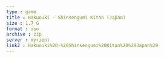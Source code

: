 ```yaml
---
type : game
title : Hakuouki - Shinsengumi Kitan (Japan)
size : 1.7 G
format : iso
archive : zip
server : myrient
link2 : Hakuouki%20-%20Shinsengumi%20Kitan%20%28Japan%29
---
```

